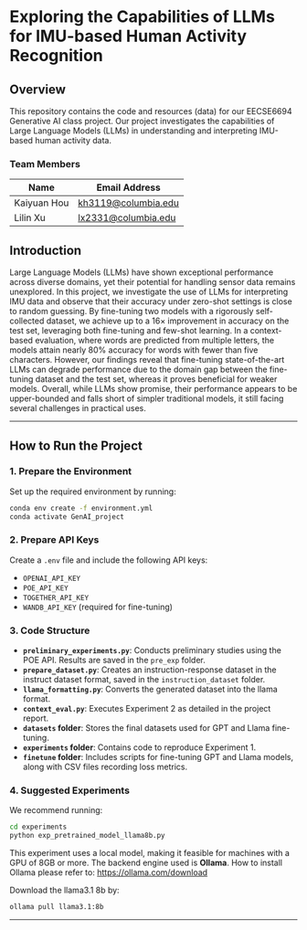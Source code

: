 # Exploring the Capabilities of LLMs for IMU-based Human Activity Recognition

## Overview
This repository contains the code and resources (data) for our EECSE6694 Generative AI class project. Our project investigates the capabilities of Large Language Models (LLMs) in understanding and interpreting IMU-based human activity data.

### Team Members
| Name           | Email Address          |
|----------------|----------------|
| Kaiyuan Hou  | kh3119@columbia.edu  | 
| Lilin Xu  | lx2331@columbia.edu  | 

## Introduction
Large Language Models (LLMs) have shown exceptional performance across diverse domains, yet their potential for handling sensor data remains unexplored. In this project, we investigate the use of LLMs for interpreting IMU data and observe that their accuracy under zero-shot settings is close to random guessing. By fine-tuning two models with a rigorously self-collected dataset, we achieve up to a $16\times$ improvement in accuracy on the test set, leveraging both fine-tuning and few-shot learning. In a context-based evaluation, where words are predicted from multiple letters, the models attain nearly 80\% accuracy for words with fewer than five characters. However, our findings reveal that fine-tuning state-of-the-art LLMs can degrade performance due to the domain gap between the fine-tuning dataset and the test set, whereas it proves beneficial for weaker models. Overall, while LLMs show promise, their performance appears to be upper-bounded and falls short of simpler traditional models, it still facing several challenges in practical uses.


---

## How to Run the Project

### 1. Prepare the Environment
Set up the required environment by running:
```bash
conda env create -f environment.yml
conda activate GenAI_project
```

### 2. Prepare API Keys
Create a `.env` file and include the following API keys:
- `OPENAI_API_KEY`
- `POE_API_KEY`
- `TOGETHER_API_KEY`
- `WANDB_API_KEY` (required for fine-tuning)

### 3. Code Structure
- **`preliminary_experiments.py`**: Conducts preliminary studies using the POE API. Results are saved in the `pre_exp` folder.
- **`prepare_dataset.py`**: Creates an instruction-response dataset in the instruct dataset format, saved in the `instruction_dataset` folder.
- **`llama_formatting.py`**: Converts the generated dataset into the llama format.
- **`context_eval.py`**: Executes Experiment 2 as detailed in the project report.
- **`datasets` folder**: Stores the final datasets used for GPT and Llama fine-tuning.
- **`experiments` folder**: Contains code to reproduce Experiment 1.
- **`finetune` folder**: Includes scripts for fine-tuning GPT and Llama models, along with CSV files recording loss metrics.

### 4. Suggested Experiments
We recommend running:
```bash
cd experiments
python exp_pretrained_model_llama8b.py
```
This experiment uses a local model, making it feasible for machines with a GPU of 8GB or more. The backend engine used is **Ollama**. 
How to install Ollama please refer to: https://ollama.com/download

Download the llama3.1 8b by:
```bash
ollama pull llama3.1:8b
```

---

